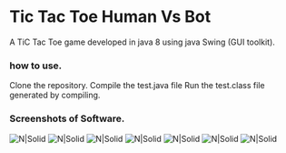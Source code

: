 # Tic Tac Toe Human Vs Bot

A TiC Tac Toe game developed in java 8 using java Swing (GUI toolkit).
### how to use.
Clone the repository.
Compile the test.java file
Run the test.class file generated by compiling.
### Screenshots of Software.
![N|Solid](https://ibb.co/DtyM0Gz)
![N|Solid](https://ibb.co/51B5h9C)
![N|Solid](https://ibb.co/TPk3jH7)
![N|Solid](https://ibb.co/ZfGyFCq)
![N|Solid](https://ibb.co/mJC34C1)
![N|Solid](https://ibb.co/sVKy11X)
![N|Solid](https://ibb.co/jfqYHGJ)










